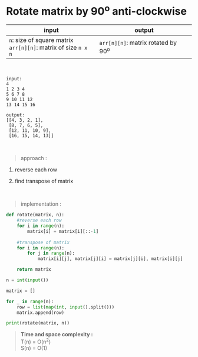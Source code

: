 # Rotate matrix by 90<sup>o</sup> anti-clockwise

| input | output |
| --- | --- |
| `n`: size of square matrix<br>`arr[n][n]`: matrix of size `n x n` | `arr[n][n]`: matrix rotated by 90<sup>o</sup> |

<br>

```
input:
4
1 2 3 4
5 6 7 8
9 10 11 12
13 14 15 16

output:
[[4, 3, 2, 1], 
 [8, 7, 6, 5], 
 [12, 11, 10, 9], 
 [16, 15, 14, 13]]
```

<br>

> approach :
1. reverse each row

2. find transpose of matrix

<br>

> implementation :

```python
def rotate(matrix, n):
    #reverse each row
    for i in range(n):
        matrix[i] = matrix[i][::-1]
    
    #transpose of matrix
    for i in range(n):
        for j in range(n):
            matrix[i][j], matrix[j][i] = matrix[j][i], matrix[i][j]

    return matrix

n = int(input())

matrix = []

for _ in range(n):
    row = list(map(int, input().split()))
    matrix.append(row)

print(rotate(matrix, n))
```

> **Time and space complexity :**
<br>T(n) = O(n<sup>2</sup>)
<br>S(n) = O(1)
